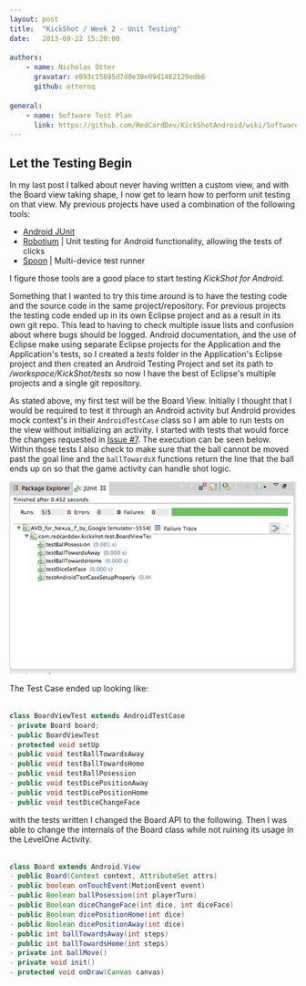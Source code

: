 ```yaml
---
layout: post
title:  "KickShot / Week 2 - Unit Testing"
date:   2013-09-22 15:20:00

authors:
    - name: Nicholas Otter
      gravatar: e893c15695d7d0e39e09d1462129edb6
      github: otternq

general:
    - name: Software Test Plan
      link: https://github.com/RedCardDev/KickShotAndroid/wiki/Software-Test-Plan
---
```


Let the Testing Begin
----------

In my last post I talked about never having written a custom view, and with the Board view taking shape, I now get to learn how to perform unit testing on that view. My previous projects have used a combination of the following tools:

- [Android JUnit](http://developer.android.com/tools/testing/testing_android.html)
- [Robotium](https://code.google.com/p/robotium/) | Unit testing for Android functionality, allowing the tests of clicks
- [Spoon](http://square.github.io/spoon/) | Multi-device test runner

I figure those tools are a good place to start testing _KickShot for Android_.

Something that I wanted to try this time around is to have the testing code and the source code in the same project/repository. For previous projects the testing code ended up in its own Eclipse project and as a result in its own git repo. This lead to having to check multiple issue lists and confusion about where bugs should be logged. Android documentation, and the use of Eclipse make using separate Eclipse projects for the Application and the Application's tests, so I created a _tests_ folder in the Application's Eclipse project and then created an Android Testing Project and set its path to _/workspace/KickShot/tests_ so now I have the best of Eclipse's multiple projects and a single git repository.

As stated above, my first test will be the Board View. Initially I thought that I would be required to test it through an Android activity but Android provides mock context's in their `AndroidTestCase` class so I am able to run tests on the view without initializing an activity. I started with tests that would force the changes requested in [Issue #7](https://github.com/RedCardDev/KickShotAndroid/issues/7). The execution can be seen below. Within those tests I also check to make sure that the ball cannot be moved past the goal line and the `ballTowardsX` functions return the line that the ball ends up on so that the game activity can handle shot logic.

![Test Execution][1]

The Test Case ended up looking like:

```java

class BoardViewTest extends AndroidTestCase
- private Board board;
- public BoardViewTest
- protected void setUp
- public void testBallTowardsAway
- public void testBallTowardsHome
- public void testBallPosession
- public void testDicePositionAway
- public void testDicePositionHome
- public void testDiceChangeFace


```

with the tests written I changed the Board API to the following. Then I was able to change the internals of the Board class while not ruining its usage in the LevelOne Activity.

```java

class Board extends Android.View
- public Board(Context context, AttributeSet attrs)
- public boolean onTouchEvent(MotionEvent event)
- public Boolean ballPosession(int playerTurn)
- public Boolean diceChangeFace(int dice, int diceFace)
- public Boolean dicePositionHome(int dice)
- public Boolean dicePositionAway(int dice)
- public int ballTowardsAway(int steps)
- public int ballTowardsHome(int steps)
- private int ballMove()
- private void init()
- protected void onDraw(Canvas canvas)


```



[1]: /images/screenshots/Screenshot_2013-09-20-ball-tests.png "Ball Tests"

